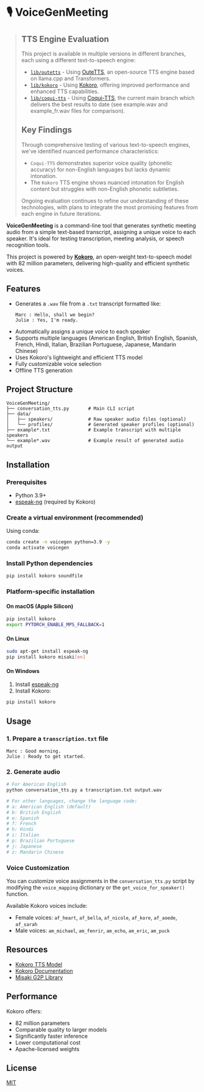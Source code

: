 # 🎙️ VoiceGenMeeting

> ## TTS Engine Evaluation
>
> This project is available in multiple versions in different branches, each using a different text-to-speech engine:
> - [`lib/outetts`](https://github.com/jeanjerome/VoiceGenMeeting/tree/lib/outetts) - Using [OuteTTS](https://github.com/edwko/OuteTTS), an open-source TTS engine based on llama.cpp and Transformers.
> - [`lib/kokoro`](https://github.com/jeanjerome/VoiceGenMeeting/tree/lib/kokoro) - Using [Kokoro](https://github.com/hexgrad/kokoro), offering improved performance and enhanced TTS capabilities.
> - [`lib/coqui-tts`](https://github.com/jeanjerome/VoiceGenMeeting/tree/lib/coqui-tts) - Using [Coqui-TTS](https://github.com/idiap/coqui-ai-TTS), the current main branch which delivers the best results to date (see example.wav and example_fr.wav files for comparison).
>
> ## Key Findings 
>
> Through comprehensive testing of various text-to-speech engines, we've identified nuanced performance characteristics:
> - `Coqui-TTS` demonstrates superior voice quality (phonetic accuracy) for non-English languages but lacks dynamic intonation.
> - The `Kokoro` TTS engine shows nuanced intonation for English content but struggles with non-English phonetic subtleties.
>
> Ongoing evaluation continues to refine our understanding of these technologies, with plans to integrate the most promising features from each engine in future iterations.

**VoiceGenMeeting** is a command-line tool that generates synthetic meeting audio from a simple text-based transcript, assigning a unique voice to each speaker. It's ideal for testing transcription, meeting analysis, or speech recognition tools.

This project is powered by [**Kokoro**](https://huggingface.co/hexgrad/Kokoro-82M), an open-weight text-to-speech model with 82 million parameters, delivering high-quality and efficient synthetic voices.

## Features

- Generates a `.wav` file from a `.txt` transcript formatted like:
  ```
  Marc : Hello, shall we begin?
  Julie : Yes, I'm ready.
  ```
- Automatically assigns a unique voice to each speaker
- Supports multiple languages (American English, British English, Spanish, French, Hindi, Italian, Brazilian Portuguese, Japanese, Mandarin Chinese)
- Uses Kokoro's lightweight and efficient TTS model
- Fully customizable voice selection
- Offline TTS generation

## Project Structure

```
VoiceGenMeeting/
├── conversation_tts.py       # Main CLI script
├── data/
│   ├── speakers/             # Raw speaker audio files (optional)
│   └── profiles/             # Generated speaker profiles (optional)
├── example*.txt              # Example transcript with multiple speakers
└── example*.wav              # Example result of generated audio output
```

## Installation

### Prerequisites
- Python 3.9+
- [espeak-ng](https://github.com/espeak-ng/espeak-ng) (required by Kokoro)

### Create a virtual environment (recommended)
Using conda:
```bash
conda create -n voicegen python=3.9 -y
conda activate voicegen
```

### Install Python dependencies
```bash
pip install kokoro soundfile
```

### Platform-specific installation

#### On macOS (Apple Silicon)
```bash
pip install kokoro
export PYTORCH_ENABLE_MPS_FALLBACK=1
```

#### On Linux
```bash
sudo apt-get install espeak-ng
pip install kokoro misaki[en]
```

#### On Windows
1. Install [espeak-ng](https://github.com/espeak-ng/espeak-ng/releases)
2. Install Kokoro:
```bash
pip install kokoro
```

## Usage

### 1. Prepare a `transcription.txt` file
```text
Marc : Good morning.
Julie : Ready to get started.
```

### 2. Generate audio
```bash
# For American English
python conversation_tts.py a transcription.txt output.wav

# For other languages, change the language code:
# a: American English (default)
# b: British English
# e: Spanish
# f: French
# h: Hindi
# i: Italian
# p: Brazilian Portuguese
# j: Japanese
# z: Mandarin Chinese
```

### Voice Customization
You can customize voice assignments in the `conversation_tts.py` script by modifying the `voice_mapping` dictionary or the `get_voice_for_speaker()` function.

Available Kokoro voices include:
- Female voices: `af_heart`, `af_bella`, `af_nicole`, `af_kore`, `af_aoede`, `af_sarah`
- Male voices: `am_michael`, `am_fenrir`, `am_echo`, `am_eric`, `am_puck`

## Resources
- [Kokoro TTS Model](https://huggingface.co/hexgrad/Kokoro-82M)
- [Kokoro Documentation](https://pypi.org/project/kokoro/)
- [Misaki G2P Library](https://github.com/hexgrad/misaki)

## Performance
Kokoro offers:
- 82 million parameters
- Comparable quality to larger models
- Significantly faster inference
- Lower computational cost
- Apache-licensed weights

## License
[MIT](LICENSE)